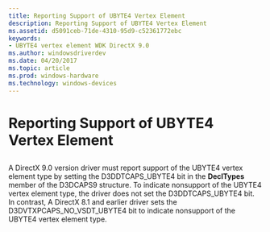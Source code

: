 ```yaml
---
title: Reporting Support of UBYTE4 Vertex Element
description: Reporting Support of UBYTE4 Vertex Element
ms.assetid: d5091ceb-71de-4310-95d9-c52361772ebc
keywords:
- UBYTE4 vertex element WDK DirectX 9.0
ms.author: windowsdriverdev
ms.date: 04/20/2017
ms.topic: article
ms.prod: windows-hardware
ms.technology: windows-devices
---
```


# Reporting Support of UBYTE4 Vertex Element


## <span id="ddk_reporting_support_of_ubyte4_vertex_element_gg"></span><span id="DDK_REPORTING_SUPPORT_OF_UBYTE4_VERTEX_ELEMENT_GG"></span>


A DirectX 9.0 version driver must report support of the UBYTE4 vertex element type by setting the D3DDTCAPS\_UBYTE4 bit in the **DeclTypes** member of the D3DCAPS9 structure. To indicate nonsupport of the UBYTE4 vertex element type, the driver does not set the D3DDTCAPS\_UBYTE4 bit. In contrast, A DirectX 8.1 and earlier driver sets the D3DVTXPCAPS\_NO\_VSDT\_UBYTE4 bit to indicate nonsupport of the UBYTE4 vertex element type.

 

 





